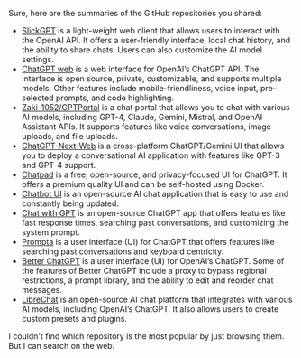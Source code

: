 Sure, here are the summaries of the GitHub repositories you shared:

*   [SlickGPT](https://github.com/ShipBit/slickgpt) is a light-weight web client that allows users to interact with the OpenAI API. It offers a user-friendly interface, local chat history, and the ability to share chats. Users can also customize the AI model settings.
*   [ChatGPT web](https://github.com/Niek/chatgpt-web) is a web interface for OpenAI’s ChatGPT API. The interface is open source, private, customizable, and supports multiple models. Other features include mobile-friendliness, voice input, pre-selected prompts, and code highlighting.
*   [Zaki-1052/GPTPortal](https://github.com/Zaki-1052/GPTPortal) is a chat portal that allows you to chat with various AI models, including GPT-4, Claude, Gemini, Mistral, and OpenAI Assistant APIs. It supports features like voice conversations, image uploads, and file uploads.
*   [ChatGPT-Next-Web](https://github.com/ChatGPTNextWeb/ChatGPT-Next-Web) is a cross-platform ChatGPT/Gemini UI that allows you to deploy a conversational AI application with features like GPT-3 and GPT-4 support.
*   [Chatpad](https://github.com/deiucanta/chatpad) is a free, open-source, and privacy-focused UI for ChatGPT. It offers a premium quality UI and can be self-hosted using Docker.
*   [Chatbot UI](https://github.com/mckaywrigley/chatbot-ui) is an open-source AI chat application that is easy to use and constantly being updated.
*   [Chat with GPT](https://github.com/cogentapps/chat-with-gpt) is an open-source ChatGPT app that offers features like fast response times, searching past conversations, and customizing the system prompt.
*   [Prompta](https://github.com/iansinnott/prompta) is a user interface (UI) for ChatGPT that offers features like searching past conversations and keyboard centricity.
*   [Better ChatGPT](https://github.com/ztjhz/BetterChatGPT) is a user interface (UI) for OpenAI’s ChatGPT. Some of the features of Better ChatGPT include a proxy to bypass regional restrictions, a prompt library, and the ability to edit and reorder chat messages.
*   [LibreChat](https://github.com/danny-avila/LibreChat) is an open-source AI chat platform that integrates with various AI models, including OpenAI’s ChatGPT. It also allows users to create custom presets and plugins.

I couldn't find which repository is the most popular by just browsing them. But I can search on the web.
